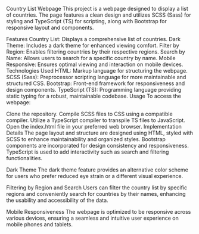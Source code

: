 Country List Webpage
This project is a webpage designed to display a list of countries. The page features a clean design and utilizes SCSS (Sass) for styling and TypeScript (TS) for scripting, along with Bootstrap for responsive layout and components.

Features
Country List: Displays a comprehensive list of countries.
Dark Theme: Includes a dark theme for enhanced viewing comfort.
Filter by Region: Enables filtering countries by their respective regions.
Search by Name: Allows users to search for a specific country by name.
Mobile Responsive: Ensures optimal viewing and interaction on mobile devices.
Technologies Used
HTML: Markup language for structuring the webpage.
SCSS (Sass): Preprocessor scripting language for more maintainable and structured CSS.
Bootstrap: Front-end framework for responsiveness and design components.
TypeScript (TS): Programming language providing static typing for a robust, maintainable codebase.
Usage
To access the webpage:

Clone the repository.
Compile SCSS files to CSS using a compatible compiler.
Utilize a TypeScript compiler to transpile TS files to JavaScript.
Open the index.html file in your preferred web browser.
Implementation Details
The page layout and structure are designed using HTML, styled with SCSS to enhance maintainability and organized styles. Bootstrap components are incorporated for design consistency and responsiveness. TypeScript is used to add interactivity such as search and filtering functionalities.

Dark Theme
The dark theme feature provides an alternative color scheme for users who prefer reduced eye strain or a different visual experience.

Filtering by Region and Search
Users can filter the country list by specific regions and conveniently search for countries by their names, enhancing the usability and accessibility of the data.

Mobile Responsiveness
The webpage is optimized to be responsive across various devices, ensuring a seamless and intuitive user experience on mobile phones and tablets.
